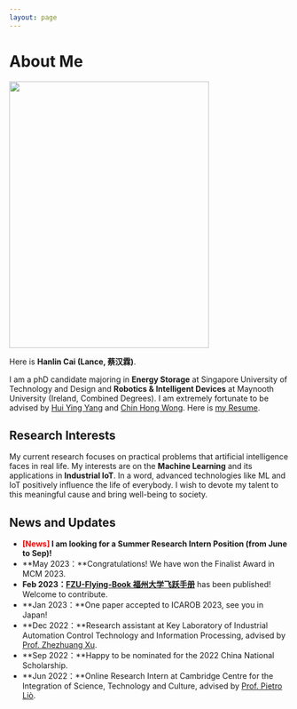 ```yaml
---
layout: page
---
```


# About Me

<img src="https://caihanlin.com/caihanlin.jpg" class="floatpic" width="360" height="480">

Here is **Hanlin Cai (Lance, 蔡汉霖)**.

I am a phD candidate majoring in **Energy Storage** at Singapore University of Technology and Design and **Robotics & Intelligent Devices** at Maynooth University (Ireland, Combined Degrees). I am extremely fortunate to be advised by [Hui Ying Yang](https://dqxy.fzu.edu.cn/info/1102/3547.htm) and [Chin Hong Wong](https://www.researchgate.net/profile/Chin-Hong-Wong). Here is [my Resume](https://caihanlin.com/file/Resume-HanlinCAI.pdf).

## Research Interests

My current research focuses on practical problems that artificial intelligence faces in real life. My interests are on the **Machine Learning** and its applications in **Industrial IoT**. In a word, advanced technologies like ML and IoT positively influence the life of everybody.  I wish to devote my talent to this meaningful cause and bring well-being to society.

## News and Updates

- **<font color='red'>[News]</font> I am looking for a Summer Research Intern Position (from June to Sep)!**
- **May 2023：**Congratulations! We have won the Finalist Award in MCM 2023.
- **Feb 2023：**[**FZU-Flying-Book 福州大学飞跃手册**](https://fzu-fly.online/) has been published! Welcome to contribute.
- **Jan 2023：**One paper accepted to ICAROB 2023, see you in Japan!
- **Dec 2022：**Research assistant at Key Laboratory of Industrial Automation Control Technology and Information Processing, advised by [Prof. Zhezhuang Xu](https://dqxy.fzu.edu.cn/en/info/1009/1072.htm).
- **Sep 2022：**Happy to be nominated for the 2022 China National Scholarship.
- **Jun 2022：**Online Research Intern at Cambridge Centre for the Integration of Science, Technology and Culture, advised by [Prof. Pietro Liò](https://www.cl.cam.ac.uk/~pl219/ ).
